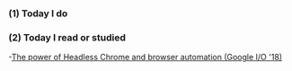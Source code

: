 ### (1) Today I do

### (2) Today I read or studied

-[The power of Headless Chrome and browser automation (Google I/O '18)](https://www.youtube.com/watch?time_continue=2&v=lhZOFUY1weo)
